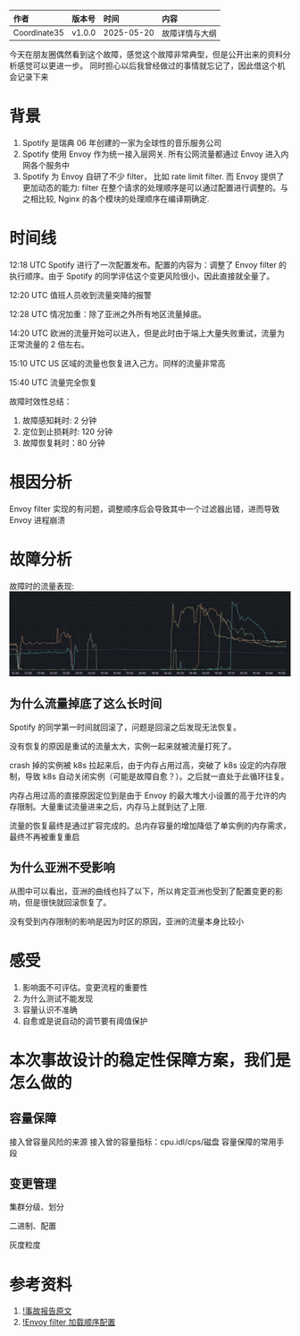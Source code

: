 | 作者 | 版本号 | 时间 | 内容 |
| :--- | :--- | :--- | :--- |
| Coordinate35 | v1.0.0 | 2025-05-20 | 故障详情与大纲 |

今天在朋友圈偶然看到这个故障，感觉这个故障非常典型，但是公开出来的资料分析感觉可以更进一步。
同时担心以后我曾经做过的事情就忘记了，因此借这个机会记录下来

# 背景

1. Spotify 是瑞典 06 年创建的一家为全球性的音乐服务公司
2. Spotify 使用 Envoy 作为统一接入层网关. 所有公网流量都通过 Envoy 进入内网各个服务中
3. Spotify 为 Envoy 自研了不少 filter， 比如 rate limit filter. 而 Envoy 提供了更加动态的能力: filter 在整个请求的处理顺序是可以通过配置进行调整的。与之相比较, Nginx 的各个模块的处理顺序在编译期确定.

# 时间线

12:18 UTC Spotify 进行了一次配置发布。配置的内容为：调整了 Envoy filter 的执行顺序。由于 Spotify 的同学评估这个变更风险很小，因此直接就全量了。

12:20 UTC 值班人员收到流量突降的报警

12:28 UTC 情况加重：除了亚洲之外所有地区流量掉底。

14:20 UTC 欧洲的流量开始可以进入，但是此时由于端上大量失败重试，流量为正常流量的 2 倍左右。

15:10 UTC US 区域的流量也恢复进入己方。同样的流量非常高

15:40 UTC 流量完全恢复

故障时效性总结：
1. 故障感知耗时: 2 分钟
2. 定位到止损耗时: 120 分钟
3. 故障恢复耗时：80 分钟

# 根因分析

Envoy filter 实现的有问题，调整顺序后会导致其中一个过滤器出错，进而导致 Envoy 进程崩溃

# 故障分析

故障时的流量表现:
![img](_static/traffic.png)

## 为什么流量掉底了这么长时间

Spotify 的同学第一时间就回滚了，问题是回滚之后发现无法恢复。

没有恢复的原因是重试的流量太大，实例一起来就被流量打死了。

crash 掉的实例被 k8s 拉起来后，由于内存占用过高，突破了 k8s 设定的内存限制，导致 k8s 自动关闭实例（可能是故障自愈？）。之后就一直处于此循环往复。

内存占用过高的直接原因定位到是由于 Envoy 的最大堆大小设置的高于允许的内存限制。大量重试流量进来之后，内存马上就到达了上限.

流量的恢复最终是通过扩容完成的。总内存容量的增加降低了单实例的内存需求，最终不再被重复重启

## 为什么亚洲不受影响

从图中可以看出，亚洲的曲线也抖了以下，所以肯定亚洲也受到了配置变更的影响，但是很快就回滚恢复了。

没有受到内存限制的影响是因为时区的原因，亚洲的流量本身比较小


# 感受

1. 影响面不可评估。变更流程的重要性
2. 为什么测试不能发现
3. 容量认识不准确
4. 自愈或是说自动的调节要有阈值保护

# 本次事故设计的稳定性保障方案，我们是怎么做的

## 容量保障

接入曾容量风险的来源
接入曾的容量指标：cpu.idl/cps/磁盘
容量保障的常用手段


## 变更管理

集群分级、划分

二进制、配置

灰度粒度



# 参考资料

1. [!事故报告原文](https://engineering.atspotify.com/2025/05/incident-report-spotify-outage-on-april-16-2025)
2. [!Envoy filter 加载顺序配置](https://www.envoyproxy.io/docs/envoy/latest/intro/arch_overview/http/http_filters)
